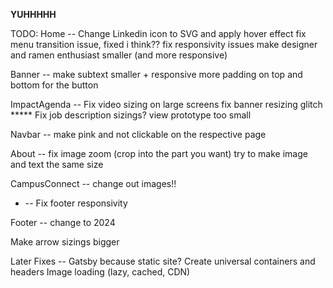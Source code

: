 **YUHHHHH**

TODO:
Home -- Change Linkedin icon to SVG and apply hover effect
        fix menu transition issue, fixed i think??
        fix responsivity issues
        make designer and ramen enthusiast smaller (and more responsive)

Banner -- make subtext smaller + responsive
          more padding on top and bottom for the button

ImpactAgenda -- Fix video sizing on large screens
                fix banner resizing glitch *****
                Fix job description sizings?
                view prototype too small

Navbar -- make pink and not clickable on the respective page

About -- fix image zoom (crop into the part you want)
         try to make image and text the same size

CampusConnect -- change out images!!

* -- Fix footer responsivity

Footer -- change to 2024

Make arrow sizings bigger

Later Fixes -- Gatsby because static site?
               Create universal containers and headers
               Image loading (lazy, cached, CDN)